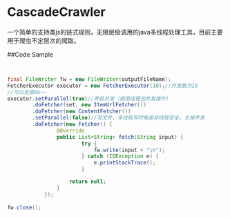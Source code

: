 # CascadeCrawler

一个简单的支持类js的链式规则，无限层级调用的java多线程处理工具，目前主要用于爬虫不定层次的爬取。

##Code Sample

```java


final FileWriter fw = new FileWriter(outputFileName);
FetcherExecutor executor = new FetcherExecutor(10);//并发数为10
//可以无限do~~
executor.setParallel(true)//开启并发（使用线程池并发操作）
		.doFetcher(set, new ItemUrlFetcher())
		.doFetcher(new ContentFetcher())
		.setParallel(false)//写文件，多线程写时候是非线程安全，关掉并发
		.doFetcher(new Fetcher() {
				@Override
				public List<String> fetch(String input) {
						try {
							fw.write(input + "\n");
						} catch (IOException e) {
							e.printStackTrace();
						}

					return null;
				}
			});
                
fw.close();
        
```

